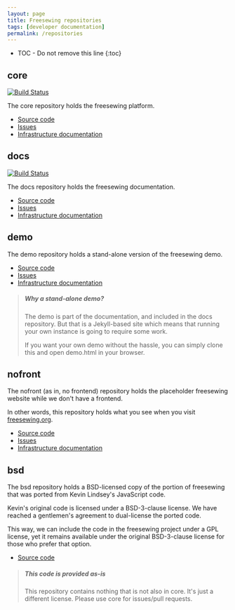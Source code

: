 ```yaml
---
layout: page
title: Freesewing repositories
tags: [developer documentation]
permalink: /repositories
---
```

* TOC - Do not remove this line
{:toc}

## core

[![Build Status](https://travis-ci.org/freesewing/core.svg?branch=master)](https://travis-ci.org/freesewing/core)

The core repository holds the freesewing platform.

- [Source code](https://github.com/freesewing/core)
- [Issues](https://github.com/freesewing/core/issues)
- [Infrastructure documentation](/infrastructure#core)

## docs

[![Build Status](https://travis-ci.org/freesewing/docs.svg?branch=master)](https://travis-ci.org/freesewing/docs)

The docs repository holds the freesewing documentation.

- [Source code](https://github.com/freesewing/docs)
- [Issues](https://github.com/freesewing/docs/issues)
- [Infrastructure documentation](/infrastructure#docs)

## demo

The demo repository holds a stand-alone version of the freesewing demo.

- [Source code](https://github.com/freesewing/demo)
- [Issues](https://github.com/freesewing/demo/issues)
- [Infrastructure documentation](/infrastructure#demo)

> <h5 class='notoc'>Why a stand-alone demo?</h5>
>
> The demo is part of the documentation, and included in the 
> docs repository. But that is a Jekyll-based site which means
> that running your own instance is going to require some work.
>
> If you want your own demo without the hassle, you can simply clone 
> this and open demo.html in your browser.

## nofront

The nofront (as in, no frontend) repository holds the placeholder 
freesewing website while we don't have a frontend.

In other words, this repository holds what you see when 
you visit [freesewing.org](https://freesewing.org/).

- [Source code](https://github.com/freesewing/nofront)
- [Issues](https://github.com/freesewing/nofront/issues)
- [Infrastructure documentation](/infrastructure#nofront)

## bsd

The bsd repository holds a
BSD-licensed copy of the portion of freesewing 
that was ported from Kevin Lindsey's JavaScript code.

Kevin's original code is licensed under a BSD-3-clause license.
We have reached a gentlemen's agreement to dual-license the ported code.

This way, we can include the code in the freesewing project under a GPL license, 
yet it remains available under the original BSD-3-clause license for those 
who prefer that option.

- [Source code](https://github.com/freesewing/bsd)

> <h5>This code is provided as-is</h5>
>
> This repository contains nothing that is not also
> in core. It's just a different license. Please use
> core for issues/pull requests.


